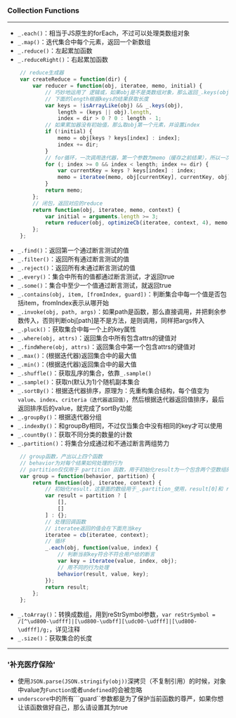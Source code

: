 ### Collection Functions

-------

- ```_.each()```：相当于JS原生的forEach，不过可以处理类数组对象
- ```_.map()```：迭代集合中每个元素，返回一个新数组
- ```_.reduce()```：左起累加函数
- ```_.reduceRight()```：右起累加函数

```javascript
    // reduce生成器
    var createReduce = function(dir) {
        var reducer = function(obj, iteratee, memo, initial) {
            // 巧妙地运用了 逻辑或，如果obj是不是类数组对象，那么返回_.keys(obj)，如果是类数组对象，返回false
            // 下面的length根据keys的结果获取长度
            var keys = !isArrayLike(obj) && _.keys(obj),
                length = (keys || obj).length,
                index = dir > 0 ? 0 : length - 1;
            // 如果累加器没有初始值，那么取obj第一个元素，并设置index
            if (!initial) {
                memo = obj[keys ? keys[index] : index];
                index += dir;
            }
            // for循环，一次调用迭代器，第一个参数为memo（缓存之前结果），所以一次加上去，再重新赋给memo
            for (; index >= 0 && index < length; index += dir) {
                var currentKey = keys ? keys[index] : index;
                memo = iteratee(memo, obj[currentKey], currentKey, obj);
            }
            return memo;
        };
        // 闭包，返回对应的reduce
        return function(obj, iteratee, memo, context) {
            var initial = arguments.length >= 3;
            return reducer(obj, optimizeCb(iteratee, context, 4), memo, initial);
        };
    };

```
- ```_.find()```：返回第一个通过断言测试的值
- ```_.filter()```：返回所有通过断言测试的值
- ```_.reject()```：返回所有未通过断言测试的值
- ```_.every()```：集合中所有的值都通过断言测试，才返回true
- ```_.some()```：集合中至少一个值通过断言测试，就返回true
- ```_.contains(obj, item, [fromIndex, guard])```：判断集合中每一个值是否包括item，fromIndex表示从哪开始
- ```_.invoke(obj, path, args)```：如果path是函数，那么直接调用，并把剩余参数传入，否则判断obj[path]是不是方法，是则调用，同样把args传入
- ```_.pluck()```：获取集合中每一个上的key属性
- ```_.where(obj, attrs)```：返回集合中所有包含attrs的键值对
- ```_.findWhere(obj, attrs)```：返回集合中第一个包含attrs的键值对
- ```_.max()```：(根据迭代器)返回集合中的最大值
- ```_.min()```：(根据迭代器)返回集合中的最大值
- ```_.shuffle()```：获取乱序的集合，依靠```_.sample()```
- ```_.sample()```：获取n(默认为1)个随机副本集合
- ```_.sortBy()```：根据迭代器排序，原理为：先重构集合结构，每个值变为```value```、```index```、```criteria（迭代器返回值）```，然后根据迭代器返回值排序，最后返回排序后的value，就完成了sortBy功能
- ```_.groupBy()```：根据迭代器分组
- ```_.indexBy()```：和groupBy相同，不过仅当集合中没有相同的key才可以使用
- ```_.countBy()```：获取不同分类的数量的计数
- ```_.partition()```：将集合分成通过和不通过断言两组势力
```javascript
    // group函数，产出以上四个函数
    // behavior为对每个结果如何处理的行为
    // partition仅仅用于 partition 函数，用于初始化result为一个包含两个空数组的二维数组（对立）
    var group = function(behavior, partition) {
        return function(obj, iteratee, context) {
            // 初始化result，这里面的数组用于_.partition_使用，result[0]和 result[1]
            var result = partition ? [
                [],
                []
            ] : {};
            // 处理回调函数
            // iteratee返回的值会在下面充当key
            iteratee = cb(iteratee, context);
            // 循环
            _.each(obj, function(value, index) {
                // 判断当前key符合不符合用户给的断言
                var key = iteratee(value, index, obj);
                // 用不同的行为处理
                behavior(result, value, key);
            });
            return result;
        };
    };

```
- ```_.toArray()```：转换成数组，用到reStrSymbol参数，```var reStrSymbol = /[^\ud800-\udfff]|[\ud800-\udbff][\udc00-\udfff]|[\ud800-\udfff]/g;```，详见注释
- ```_.size()```：获取集合的长度

----------

### '补充医疗保险'

- 使用```JSON.parse(JSON.stringify(obj))```深拷贝（不复制引用）的时候，对象中value为```Function```或者```undefined```的会被忽略
- ```underscore```中的所有```guard``参数都是为了保护当前函数的尊严，如果你想让该函数做好自己，那么请设置其为true
